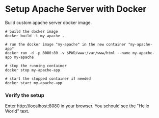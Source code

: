 # Setup Apache Server with Docker

Build custom apache server docker image.

```shell
# build the docker image
docker build -t my-apache .

# run the docker image "my-apache" in the new container "my-apache-app"
docker run -d -p 8080:80 -v $PWD/www:/var/www/html --name my-apache-app my-apache

# stop the running container
docker stop my-apache-app

# start the stopped container if needed
docker start my-apache-app
```

### Verify the setup

Enter http://localhost:8080 in your browser. You schould see the "Hello World" text.